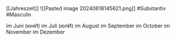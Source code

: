 [[Jahreszeit]]
![[Pasted image 20240618145621.png]]
#Substantiv #Masculin 


im Juni (юнИ)
im Juli (юлИ)
im August
im September
im October
im November
im Dezember